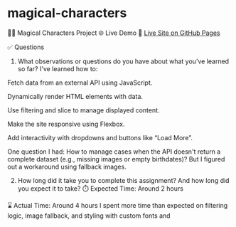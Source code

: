 # magical-characters

🧙‍♂️ Magical Characters Project
🌐 Live Demo
🔗 [Live Site on GitHub Pages](https://areen-118.github.io/magical-characters/)



✅ Questions
1. What observations or questions do you have about what you’ve learned so far?
I've learned how to:

Fetch data from an external API using JavaScript.

Dynamically render HTML elements with data.

Use filtering and slice to manage displayed content.

Make the site responsive using Flexbox.

Add interactivity with dropdowns and buttons like “Load More”.

One question I had: How to manage cases when the API doesn't return a complete dataset (e.g., missing images or empty birthdates)? But I figured out a workaround using fallback images.

2. How long did it take you to complete this assignment? And how long did you expect it to take?
⏱️ Expected Time: Around 2 hours

⌛ Actual Time: Around 4 hours
I spent more time than expected on filtering logic, image fallback, and styling with custom fonts and 
